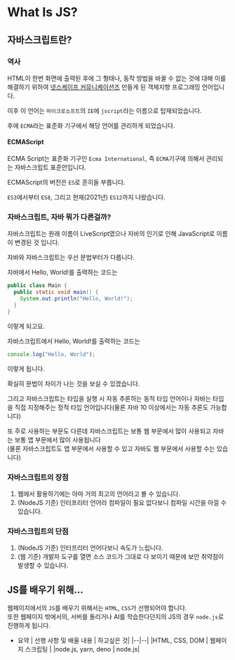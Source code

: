 # What Is JS?

## 자바스크립트란?

### 역사

HTML이 한번 화면에 출력된 후에 그 형태나, 동작 방법을 바꿀 수 없는 것에 대해 이를 해결하기 위하여 [넷스케이프 커뮤니케이션즈](https://ko.wikipedia.org/wiki/%EB%84%B7%EC%8A%A4%EC%BC%80%EC%9D%B4%ED%94%84) 만들게 된 객체지향 프로그래밍 언어입니다.

이후 이 언어는 `마이크로소프트`의 `IE`에 `jscript`라는 이름으로 탑재되었습니다.

후에 `ECMA`라는 표준화 기구에서 해당 언어를 관리하게 되었습니다.

#### ECMAScript

ECMA Script는 표준화 기구인 `Ecma International`, 즉 `ECMA`기구에 의해서 관리되는 자바스크립트 표준안입니다.

ECMAScript의 버전은 `ES`로 흔히들 부릅니다.

`ES3`에서부터 `ES8`, 그리고 현재(2021년) `ES12`까지 나왔습니다.

### 자바스크립트, 자바 뭐가 다른걸까?

자바스크립트는 원래 이름이 LiveScript였으나 자바의 인기로 인해 JavaScript로 이름이 변경된 것 입니다.

자바와 자바스크립트는 우선 문법부터가 다릅니다.

자바에서 Hello, World!를 출력하는 코드는

```java
public class Main {
  public static void main() {
    System.out.println("Hello, World!");
  }
}
```

이렇게 되고요.

자바스크립트에서 Hello, World!를 출력하는 코드는

```js
console.log("Hello, World");
```

이렇게 됩니다.

확실히 문법이 차이가 나는 것을 보실 수 있겠습니다.

그리고 자바스크립트는 타입을 실행 시 자동 추론하는 동적 타입 언어이나 자바는 타입을 직접 지정해주는 정적 타입 언어입니다(물론 자바 10 이상에서는 자동 추론도 가능합니다)

또 주로 사용하는 부문도 다른데 자바스크립트는 보통 웹 부문에서 많이 사용되고 자바는 보통 앱 부문에서 많이 사용됩니다  
(물론 자바스크립트도 앱 부문에서 사용할 수 있고 자바도 웹 부문에서 사용할 수는 있습니다)

### 자바스크립트의 장점

1. 웹에서 활용하기에는 아마 거의 최고의 언어라고 볼 수 있습니다.
2. (NodeJS 기준) 인터프리터 언어라 컴파일이 필요 없다보니 컴파일 시간을 아낄 수 있습니다.

### 자바스크립트의 단점

1. (NodeJS 기준) 인터프리터 언어다보니 속도가 느립니다.
2. (웹 기준) 개발자 도구를 열면 소스 코드가 그대로 다 보이기 때문에 보안 취약점이 발생할 수 있습니다.

## JS를 배우기 위해...

웹페이지에서의 `JS`를 배우기 위해서는 `HTML`, `CSS`가 선행되어야 합니다.  
또한 웹페이지 밖에서의, 서버를 돌리거나 AI를 학습한다던지의 JS의 경우 `node.js`로 진행하게 됩니다.

- 요약
  | 선행 사항 및 배울 내용 | 하고싶은 것|
  |--|--|
  |HTML, CSS, DOM | 웹페이지 스크립팅 |
  |node.js, yarn, deno | node.js|
